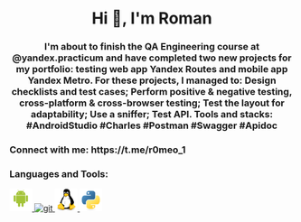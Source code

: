 <h1 align="center">Hi 👋, I'm Roman</h1>
<h3 align="center">I'm about to finish the QA Engineering course at @yandex.practicum and have completed two new projects for my portfolio: testing web app Yandex Routes and mobile app Yandex Metro. For these projects, I managed to: Design checklists and test cases; Perform positive & negative testing, cross-platform & cross-browser testing; Test the layout for adaptability; Use a sniffer; Test API. Tools and stacks: #AndroidStudio #Charles #Postman #Swagger #Apidoc</h3>

<h3 align="left">Connect with me: https://t.me/r0meo_1</h3>
<p align="left">
</p>

<h3 align="left">Languages and Tools:</h3>
<p align="left"> <a href="https://developer.android.com" target="_blank" rel="noreferrer"> <img src="https://raw.githubusercontent.com/devicons/devicon/master/icons/android/android-original-wordmark.svg" alt="android" width="40" height="40"/> </a> <a href="https://git-scm.com/" target="_blank" rel="noreferrer"> <img src="https://www.vectorlogo.zone/logos/git-scm/git-scm-icon.svg" alt="git" width="40" height="40"/> </a> <a href="https://www.linux.org/" target="_blank" rel="noreferrer"> <img src="https://raw.githubusercontent.com/devicons/devicon/master/icons/linux/linux-original.svg" alt="linux" width="40" height="40"/> </a> <a href="https://www.python.org" target="_blank" rel="noreferrer"> <img src="https://raw.githubusercontent.com/devicons/devicon/master/icons/python/python-original.svg" alt="python" width="40" height="40"/> </a> </p>
